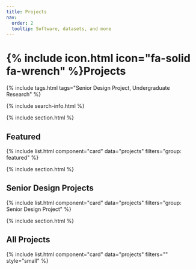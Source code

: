 ```yaml
---
title: Projects
nav:
  order: 2
  tooltip: Software, datasets, and more
---
```


# {% include icon.html icon="fa-solid fa-wrench" %}Projects

{% include tags.html tags="Senior Design Project, Undergraduate Research" %}

{% include search-info.html %}

{% include section.html %}

## Featured

{% include list.html component="card" data="projects" filters="group: featured" %}

{% include section.html %}

## Senior Design Projects

{% include list.html component="card" data="projects" filters="group: Senior Design Project" %}


{% include section.html %}

## All Projects

{% include list.html component="card" data="projects" filters="" style="small" %}
